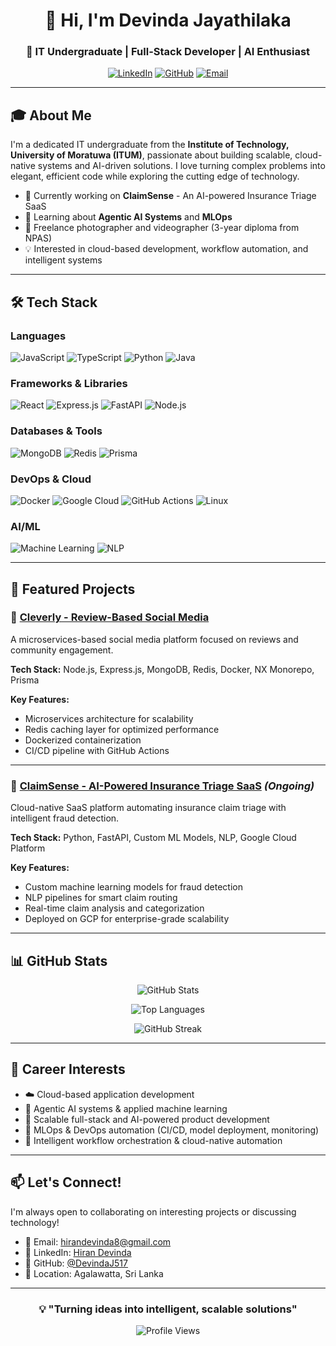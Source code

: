 <div align="center">
  
# 👋 Hi, I'm Devinda Jayathilaka

### 🚀 IT Undergraduate | Full-Stack Developer | AI Enthusiast

[![LinkedIn](https://img.shields.io/badge/LinkedIn-0077B5?style=for-the-badge&logo=linkedin&logoColor=white)](https://linkedin.com/in/hiran-devinda-656966263/)
[![GitHub](https://img.shields.io/badge/GitHub-100000?style=for-the-badge&logo=github&logoColor=white)](https://github.com/DevindaJ517)
[![Email](https://img.shields.io/badge/Email-D14836?style=for-the-badge&logo=gmail&logoColor=white)](mailto:hirandevinda8@gmail.com)

</div>

---

## 🎓 About Me

I'm a dedicated IT undergraduate from the **Institute of Technology, University of Moratuwa (ITUM)**, passionate about building scalable, cloud-native systems and AI-driven solutions. I love turning complex problems into elegant, efficient code while exploring the cutting edge of technology.

- 🔭 Currently working on **ClaimSense** - An AI-powered Insurance Triage SaaS
- 🌱 Learning about **Agentic AI Systems** and **MLOps**
- 📸 Freelance photographer and videographer (3-year diploma from NPAS)
- 💡 Interested in cloud-based development, workflow automation, and intelligent systems

---

## 🛠️ Tech Stack

### Languages
![JavaScript](https://img.shields.io/badge/JavaScript-F7DF1E?style=for-the-badge&logo=javascript&logoColor=black)
![TypeScript](https://img.shields.io/badge/TypeScript-007ACC?style=for-the-badge&logo=typescript&logoColor=white)
![Python](https://img.shields.io/badge/Python-3776AB?style=for-the-badge&logo=python&logoColor=white)
![Java](https://img.shields.io/badge/Java-ED8B00?style=for-the-badge&logo=openjdk&logoColor=white)

### Frameworks & Libraries
![React](https://img.shields.io/badge/React-20232A?style=for-the-badge&logo=react&logoColor=61DAFB)
![Express.js](https://img.shields.io/badge/Express.js-404D59?style=for-the-badge)
![FastAPI](https://img.shields.io/badge/FastAPI-009688?style=for-the-badge&logo=fastapi&logoColor=white)
![Node.js](https://img.shields.io/badge/Node.js-43853D?style=for-the-badge&logo=node.js&logoColor=white)

### Databases & Tools
![MongoDB](https://img.shields.io/badge/MongoDB-4EA94B?style=for-the-badge&logo=mongodb&logoColor=white)
![Redis](https://img.shields.io/badge/Redis-DC382D?style=for-the-badge&logo=redis&logoColor=white)
![Prisma](https://img.shields.io/badge/Prisma-2D3748?style=for-the-badge&logo=prisma&logoColor=white)

### DevOps & Cloud
![Docker](https://img.shields.io/badge/Docker-2496ED?style=for-the-badge&logo=docker&logoColor=white)
![Google Cloud](https://img.shields.io/badge/Google_Cloud-4285F4?style=for-the-badge&logo=google-cloud&logoColor=white)
![GitHub Actions](https://img.shields.io/badge/GitHub_Actions-2088FF?style=for-the-badge&logo=github-actions&logoColor=white)
![Linux](https://img.shields.io/badge/Linux-FCC624?style=for-the-badge&logo=linux&logoColor=black)

### AI/ML
![Machine Learning](https://img.shields.io/badge/Machine_Learning-FF6F00?style=for-the-badge&logo=tensorflow&logoColor=white)
![NLP](https://img.shields.io/badge/NLP-00599C?style=for-the-badge&logo=python&logoColor=white)

---

## 🚀 Featured Projects

### 🔷 [Cleverly - Review-Based Social Media](https://github.com/thimiratk/Cleverly---Final-Project.git)
A microservices-based social media platform focused on reviews and community engagement.

**Tech Stack:** Node.js, Express.js, MongoDB, Redis, Docker, NX Monorepo, Prisma

**Key Features:**
- Microservices architecture for scalability
- Redis caching layer for optimized performance
- Dockerized containerization
- CI/CD pipeline with GitHub Actions

---

### 🔷 [ClaimSense - AI-Powered Insurance Triage SaaS](https://github.com/SasinduV0/Claim-Sense) *(Ongoing)*
Cloud-native SaaS platform automating insurance claim triage with intelligent fraud detection.

**Tech Stack:** Python, FastAPI, Custom ML Models, NLP, Google Cloud Platform

**Key Features:**
- Custom machine learning models for fraud detection
- NLP pipelines for smart claim routing
- Real-time claim analysis and categorization
- Deployed on GCP for enterprise-grade scalability

---

## 📊 GitHub Stats

<div align="center">
  
![GitHub Stats](https://github-readme-stats.vercel.app/api?username=DevindaJ517&show_icons=true&theme=tokyonight&hide_border=true&count_private=true)

![Top Languages](https://github-readme-stats.vercel.app/api/top-langs/?username=DevindaJ517&layout=compact&theme=tokyonight&hide_border=true)

![GitHub Streak](https://github-readme-streak-stats.herokuapp.com/?user=DevindaJ517&theme=tokyonight&hide_border=true)

</div>

---

## 🎯 Career Interests

- ☁️ Cloud-based application development
- 🤖 Agentic AI systems & applied machine learning
- 🔧 Scalable full-stack and AI-powered product development
- 🚀 MLOps & DevOps automation (CI/CD, model deployment, monitoring)
- 🔄 Intelligent workflow orchestration & cloud-native automation

---

## 📫 Let's Connect!

I'm always open to collaborating on interesting projects or discussing technology!

- 📧 Email: [hirandevinda8@gmail.com](mailto:hirandevinda8@gmail.com)
- 💼 LinkedIn: [Hiran Devinda](https://linkedin.com/in/hiran-devinda-656966263/)
- 🐙 GitHub: [@DevindaJ517](https://github.com/DevindaJ517)
- 📍 Location: Agalawatta, Sri Lanka

---

<div align="center">
  
### 💡 "Turning ideas into intelligent, scalable solutions"

![Profile Views](https://komarev.com/ghpvc/?username=DevindaJ517&color=blueviolet&style=for-the-badge)

</div>
